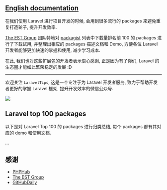 ## [English documentation](https://github.com/Aufree/laravel-packages-top100/blob/master/README_EN.md)

在我们使用 Laravel 进行项目开发的时候, 会用到很多流行的 packages 来避免重复打造轮子, 提升开发效率. 

[The EST Group](http://estgroupe.com/) 团队特地对 [packagist](https://packagist.org/search/?q=laravel) 列表中下载量排名前 100 的 packages 进行了下载试用, 并整理出相应的 packages 描述文档和 Demo, 方便各位 Laravel 开发者能够更加快速的掌握和使用, 减少学习成本.

在此, 我们也对这些扩展包的开发者表示衷心感谢, 正是因为有了你们, Laravel 的生态圈才能如此繁荣稳定的发展 :D

---

欢迎关注 `LaravelTips`, 这是一个专注于为 Laravel 开发者服务, 致力于帮助开发者更好的掌握 Laravel 框架, 提升开发效率的微信公众号.

![](http://ww4.sinaimg.cn/large/76dc7f1bjw1f23moqj4qzj20by0bywfa.jpg)

## Laravel top 100 packages

以下是对 Laravel Top 100 的 packages 进行归类总结, 每个 packages 都有其对应的 demo 和使用文档.

...

## 感谢

* [PHPHub](https://phphub.org/)
* [The EST Group](http://www.estgroupe.com/)
* [GitHubDaily](http://weibo.com/GitHubDaily)
